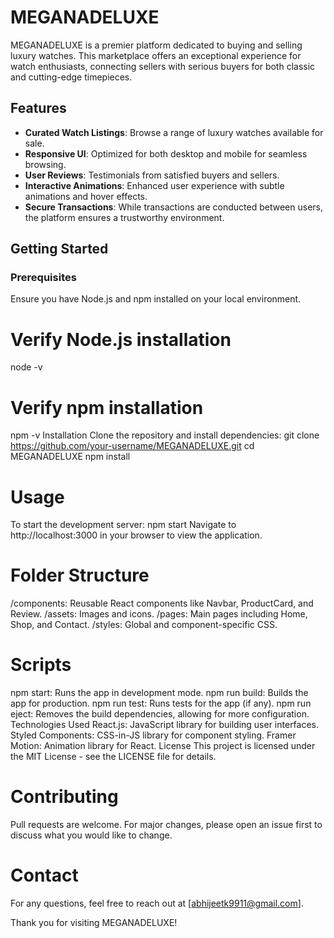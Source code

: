 # MEGANADELUXE

MEGANADELUXE is a premier platform dedicated to buying and selling luxury watches. This marketplace offers an exceptional experience for watch enthusiasts, connecting sellers with serious buyers for both classic and cutting-edge timepieces.

## Features

- **Curated Watch Listings**: Browse a range of luxury watches available for sale.
- **Responsive UI**: Optimized for both desktop and mobile for seamless browsing.
- **User Reviews**: Testimonials from satisfied buyers and sellers.
- **Interactive Animations**: Enhanced user experience with subtle animations and hover effects.
- **Secure Transactions**: While transactions are conducted between users, the platform ensures a trustworthy environment.

## Getting Started

### Prerequisites
Ensure you have Node.js and npm installed on your local environment.

# Verify Node.js installation
node -v

# Verify npm installation
npm -v
Installation
Clone the repository and install dependencies:
git clone https://github.com/your-username/MEGANADELUXE.git
cd MEGANADELUXE
npm install

# Usage
To start the development server:
npm start
Navigate to http://localhost:3000 in your browser to view the application.

# Folder Structure
/components: Reusable React components like Navbar, ProductCard, and Review.
/assets: Images and icons.
/pages: Main pages including Home, Shop, and Contact.
/styles: Global and component-specific CSS.

# Scripts
npm start: Runs the app in development mode.
npm run build: Builds the app for production.
npm run test: Runs tests for the app (if any).
npm run eject: Removes the build dependencies, allowing for more configuration.
Technologies Used
React.js: JavaScript library for building user interfaces.
Styled Components: CSS-in-JS library for component styling.
Framer Motion: Animation library for React.
License
This project is licensed under the MIT License - see the LICENSE file for details.

# Contributing
Pull requests are welcome. For major changes, please open an issue first to discuss what you would like to change.

# Contact
For any questions, feel free to reach out at [abhijeetk9911@gmail.com].

Thank you for visiting MEGANADELUXE!